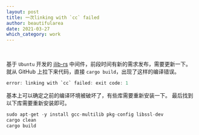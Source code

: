 ```yaml
---
layout: post
title: 一次linking with `cc` failed
author: beautifularea
date: 2021-03-27
which_category: work
---
```


<br>

基于 `Ubuntu` 开发的 [jlib-rs](https://github.com/zTgx/jlib-rs) 中间件，前段时间有新的需求发布，需要更新一下。 就从 GitHub 上拉下来代码，直接 `cargo build`，出现了这样的编译错误。  
```rust
error: linking with `cc` failed: exit code: 1 
```
基本上可以确定之前的编译环境被破坏了，有些库需要重新安装一下。 最后找到以下库需要重新安装即可。  

```rust
sudo apt-get -y install gcc-multilib pkg-config libssl-dev
cargo clean
cargo build
```